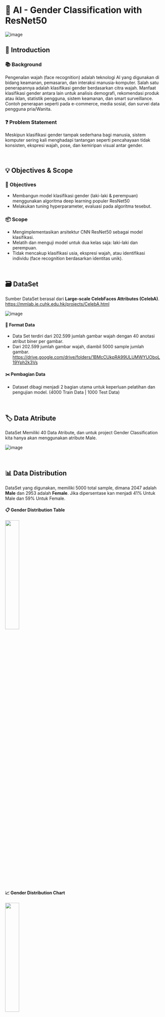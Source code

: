 # 🤖 AI - Gender Classification with ResNet50

![image](https://github.com/user-attachments/assets/36a12543-4beb-47ec-8290-3c7cfcf97fe6)

## 📌 Introduction
### 📚 Background
Pengenalan wajah (face recognition) adalah teknologi AI yang digunakan di bidang keamanan, pemasaran, dan interaksi manusia-komputer. Salah satu penerapannya adalah klasifikasi gender berdasarkan citra wajah.
Manfaat klasifikasi gender antara lain untuk analisis demografi, rekomendasi produk atau iklan, statistik pengguna, sistem keamanan, dan smart surveillance. Contoh penerapan seperti pada e-commerce, media sosial, dan survei data pengguna pria/Wanita. 

### ❓ Problem Statement
Meskipun klasifikasi gender tampak sederhana bagi manusia, sistem komputer sering kali menghadapi tantangan seperti pencahayaan tidak konsisten, ekspresi wajah, pose, dan kemiripan visual antar gender. 

<br />

## 💡 Objectives & Scope
### 🎯 Objectives
- Membangun model klasifikasi gender (laki-laki & perempuan) menggunakan algoritma deep learning populer ResNet50
- Melakukan tuning hyperparameter, evaluasi pada algoritma tesebut.
### 📦 Scope
- Mengimplementasikan arsitektur CNN ResNet50 sebagai model klasifikasi.
- Melatih dan menguji model untuk dua kelas saja: laki-laki dan perempuan.
- Tidak mencakup klasifikasi usia, ekspresi wajah, atau identifikasi individu (face recognition berdasarkan identitas unik).
  
<br />

## 🗃️ DataSet
Sumber DataSet berasal dari **Large-scale CelebFaces Attributes (CelebA)**.
https://mmlab.ie.cuhk.edu.hk/projects/CelebA.html

![image](https://github.com/user-attachments/assets/02ce7651-8498-483e-aa99-df22f9a040e7)

#### 📄 Format Data
- Data Set terdiri dari 202.599 jumlah gambar wajah dengan 40 anotasi atribut biner per gambar.
- Dari 202.599 jumlah gambar wajah, diambil 5000 sample jumlah gambar. https://drive.google.com/drive/folders/1BMcCUkpRA99ULUMWYUOboL19Yph2k3Vs

#### ✂️ Pembagian Data
- Dataset dibagi menjadi 2 bagian utama untuk keperluan pelatihan dan pengujian model. (4000 Train Data | 1000 Test Data)

<br />

## 🏷️ Data Atribute
DataSet Memiliki 40 Data Atribute, dan untuk project Gender Classification kita hanya akan menggunakan atribute Male.

![image](https://github.com/user-attachments/assets/17d0daa6-be6b-4d27-a13e-13b1675bc4e5)

<br />

## 📊 Data Distribution
DataSet yang digunakan, memiliki 5000 total sample, dimana 2047 adalah **Male** dan 2953 adalah **Female**. Jika dipersentase kan menjadi 41% Untuk Male dan 59% Untuk Female.
#### 📋 Gender Distribution Table
<img src="https://github.com/user-attachments/assets/a346659f-63fb-4f07-9b2a-541e5acbba07" width=30% height=30%>

#### 📈 Gender Distribution Chart
<img src="https://github.com/user-attachments/assets/49cadd7f-1e41-4785-8f8e-0f472fe4ea49" width=30% height=30%>

<br />

## 🧹 Data Preparation
#### 🔎 Check Data
1. Check Duplicated Data using hashlib (images hash)
2. Delete Duplicated Data

<img src="https://github.com/user-attachments/assets/f9332761-9b6e-4da3-8505-68677b640b3a" width=70% height=70%>

#### 🏷️ Ekstrak Label
1. Ambil Image Atribute Male, ubah label Male dari -1/1 menjadi 0/1. (Male = 1 dan Female = 0).
2. Simpan ke dalam format CSV.
3. Filter Label Data dengan total Image yang ada (5000 images)

<img src="https://github.com/user-attachments/assets/94ba7c31-a7ec-467f-91bc-3f96f401ecfb" width=70% height=70%>

#### ✂️ Split Data
- Split data menjadi 2 bagian, train_data dan test_data.
- Dengan komposisi 80% train_data dan 20% test_data.
  
![image](https://github.com/user-attachments/assets/0afa5809-583b-4874-9df5-0d000c7ebd5d)

<br />

## 🔧 Data Preprocessing
- Augmentation Data
  
![image](https://github.com/user-attachments/assets/5ba9cb15-2e5d-451b-bf99-7981401b3776)
- Preview Images Augmentation Data
  
![image](https://github.com/user-attachments/assets/976eaf15-56ba-4160-8b5b-ce360d1047f0)

<br />

## 🏗️ Model Development
- 🧱 Model Architecture
  
![image](https://github.com/user-attachments/assets/f9ac3540-732d-437e-8d6c-be34f4123655)
- 🎛️ Hyperparameter Tuning
  
![image](https://github.com/user-attachments/assets/56ad19bb-9846-461d-ac71-fb595448d96e)

<br />

## 📈 Model Evaluation
### 🔍 Confusion Matrix

<img src="https://github.com/user-attachments/assets/c8eed8a6-3170-4cb3-b6f3-960ff165dc2d" width=50% height=50%>

Gambar di atas menunjukkan gambar confusion matrix dari hasil klasifikasi jenis kelamin (female dan male).
- Dari total 596 gambar perempuan, sebanyak 590 diklasifikasikan dengan benar sebagai female, sedangkan 6 gambar salah diklasifikasikan sebagai male.
- Dari total 404 gambar laki-laki, sebanyak 388 diklasifikasikan dengan benar sebagai male, sementara 16 gambar salah diklasifikasikan sebagai female.

Secara keseluruhan, model menunjukkan performa klasifikasi yang baik dengan mayoritas prediksi tepat sesuai label sebenarnya.

### 📝 Classification Report
  
![image](https://github.com/user-attachments/assets/e8f3a750-d5a8-4ea5-abf4-b171b690b5ae)

Gambar di atas menunjukkan classification report yang merangkum metrik evaluasi model klasifikasi untuk dua kelas: female dan male. Model klasifikasi menghasilkan akurasi keseluruhan sebesar 0.98 (98%) pada 1.000 data pengujian.

- Kelas female memiliki nilai:
  - Precision: 0.97 → dari semua prediksi "female", 97% benar.
  - Recall: 0.99 → dari semua data sebenarnya "female", 99% berhasil dikenali dengan benar.
  - F1-score: 0.98 → harmonisasi antara precision dan recall menunjukkan performa sangat baik.

- Kelas male memiliki nilai:
  - Precision: 0.98 → dari semua prediksi "male", 98% benar.
  - Recall: 0.96 → dari semua data sebenarnya "male", 96% dikenali dengan benar.
  - F1-score: 0.97 → menunjukkan performa yang juga sangat baik.

Model menunjukkan performa klasifikasi yang sangat baik untuk kedua kelas, dengan akurasi tinggi dan keseimbangan yang baik antara precision dan recall. 

### 📊 Accuracy per Epoch
  
![image](https://github.com/user-attachments/assets/1924ec5a-390d-416a-b695-40cccad3e870)

Gambar di atas merupakan grafik akurasi per epoch untuk data pelatihan (Train Accuracy) dan data pengujian (Test Accuracy).
- Akurasi pelatihan (Train Accuracy) meningkat tajam pada awal pelatihan dan mencapai hampir 100% setelah epoch ke-2, kemudian stabil di angka maksimum hingga epoch ke-9. Hal ini menunjukkan bahwa model mampu belajar sangat baik dari data pelatihan.
- Akurasi pengujian (Test Accuracy) juga mengalami peningkatan pada awal pelatihan, mencapai sekitar 97.9% pada epoch ke-8, namun tidak setinggi akurasi pelatihan dan mengalami sedikit fluktuasi antar epoch.

Model menunjukkan performa yang sangat baik pada data pelatihan, tetapi ada indikasi awal terjadinya overfitting, karena akurasi pada data pengujian cenderung stagnan dan tidak mengikuti peningkatan akurasi pelatihan secara penuh. Meskipun demikian, performa model pada data pengujian tetap tinggi, yang berarti generalisasi model masih cukup baik.

<br />

## ⚖️ Model Comparison
![image](https://github.com/user-attachments/assets/6741aebc-02b4-4745-ac81-2ab0cc1a83c8)

Pada Project ini, saya membandingkan hasil model ResNet50 dengan beberapa model lainnya yang dikerjakan oleh satu tim project, yaitu ResNet18, GoogLeNet, dan VGG19. Didapatkan bahwa:  

- ResNet50 menunjukkan performa terbaik, dengan akurasi tertinggi (98%) dan f1-score rata-rata mendekati 0.97–0.99.
- GoogLeNet memiliki akurasi yang baik (95%), tetapi recall untuk male relatif lebih rendah (0.90).
- ResNet18 memiliki akurasi (94%) dengan precision tinggi pada female (0.96), tetapi recall dan f1-score untuk male sedikit lebih rendah (0.90–0.92).
- VGG19 memberikan hasil yang cukup baik (92% akurasi), tetapi lebih rendah dibanding model lainnya, dengan f1-score rata-rata 0.90–0.94.

<br />
  
## 🌍 Real-World Application
![image](https://github.com/user-attachments/assets/1ce5479c-4568-4f4c-a330-282fbe71b54a)

Gambar di atas menunjukkan contoh penerapan model klasifikasi jenis kelamin di dunia nyata (Real-World Application).
- Gambar sebelah kiri memperlihatkan hasil prediksi terhadap seorang pria, dengan label terprediksi male dan tingkat kepercayaan (confidence) sebesar 0.64.
- Gambar sebelah kanan memperlihatkan hasil prediksi terhadap seorang wanita, dengan label terprediksi female dan tingkat kepercayaan sebesar 0.53.

Meskipun confidence-nya tidak terlalu tinggi, model tetap mampu mengklasifikasikan kedua gambar sesuai dengan jenis kelamin yang benar, menunjukkan kemampuannya untuk digunakan dalam skenario nyata.


<br />

## ✅ Conclusion
ResNet50 menjadi pilihan model terbaik dalam eksperimen ini, menunjukkan kemampuan generalisasi yang baik untuk klasifikasi gender.

## 🔭 Future Deveopment
- Menggunakan Full Dataset Images pada Dataset CelebA (202.599 Data)
- DataSet displit jadi 3 (train, valid, test)
- Eksperimen dengan arsitektur baru
  - EfficientNet
  - Vision Transformer (ViT)
  - ConvNeXt
- Augmentasi tambahan u/ variasi citra (pose, pencahayaan, ekspresi)
  - RandomRotation
  - RandomHorizontalFlip
  - ColorJitter
  - RandomErasing

## 📬 Contact Us
LinkedIn: Teguh Imanto





